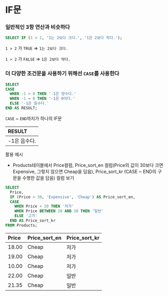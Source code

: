 # IF문

### 일반적인 3항 연산과 비슷하다

```sql
SELECT IF (1 > 2, '1는 2보다 크다.', '1은 2보다 작다.');
```

`1 > 2` 가 `TRUE` => `1는 2보다 크다.`

`1 > 2` 가 `FALSE` => `1은 2보다 작다.`



### 더 다양한 조건문을 사용하기 위해선 `CASE`를 사용한다

```sql
SELECT
CASE
  WHEN -1 > 0 THEN '-1은 양수다.'
  WHEN -1 = 0 THEN '-1은 0이다.'
  ELSE '-1은 음수다.'
END AS RESULT;
```

`CASE` ~ `END`까지가 하나의 IF문

| RESULT       |
| :----------- |
| -1은 음수다. |



활용 예시

- Products테이블에서 Price컬럼, Price_sort_en 컬럼(Price의 값이 30보다 크면 Expensive, 그렇지 않으면 Cheap을 담음), Price_sort_kr (CASE ~ END의 구문을 수행한 값을 담음) 컬럼 보기

```sql
SELECT
  Price,
  IF (Price > 30, 'Expensive', 'Cheap') AS Price_sort_en,
  CASE
    WHEN Price < 20 THEN '저가'
    WHEN Price BETWEEN 20 AND 30 THEN '일반'
    ELSE '고가'
  END AS Price_sort_kr
FROM Products;
```

| Price | Price_sort_en | Price_sort_kr |
| :---- | :------------ | :------------ |
| 18.00 | Cheap         | 저가          |
| 19.00 | Cheap         | 저가          |
| 10.00 | Cheap         | 저가          |
| 22.00 | Cheap         | 일반          |
| 21.35 | Cheap         | 일반          |

